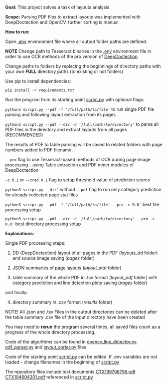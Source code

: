 **Goal:** This project solves a task of layouts analysis

**Scope:** Parsing PDF files to extract layouts was implemented with DeepDoctection and OpenCV, further sorting is manual

**How to run:**

Open [.env](.env) environment file where all output folder paths are defined.

**NOTE** Change path to Tesseract binaries in the [.env](.env) environment file in order to use OCR methods of the pro 
version of [DeepDoctection](https://github.com/deepdoctection/deepdoctection)

Change paths to folders by replacing the beginnings of directory paths with your own **FULL** directory paths (to existing or not folders)

Use pip to install dependencies:

``pip install -r requirements.txt``

Run the program from its starting point [script.py](script.py) with optional flags:

``python3 script.py --pdf -f '/full/path/to/file'`` to run single PDF file parsing and following layout extraction from its pages

``python3 script.py --pdf --dir -d '/full/path/to/directory'`` to parse all PDF files in the directory and extract layouts from all pages (RECOMMENDED)

The results of PDF to table parsing will be saved to related folders with page numbers added to PDF filename. 

``--pro`` flag to use Tesseract-based methods of OCR during page image processing - 
using Table extraction and PDF miner modules of DeepDoctection

``-c 0.1`` or ``--cred 0.1`` flag to setup threshold value of prediction scores

``python3 script.py --dir'`` without ``--pdf`` flag to run only category prediction for already
collected page stat files

``python3 script.py --pdf -f '/full/path/to/file' --pro -c 0.0'`` best file processing setup

``python3 script.py --pdf --dir -d '/full/path/to/directory' --pro -c 0.0'`` best directory processing setup


**Explanations:**

Single PDF processing steps:

1. DD (DeepDoctection) layout of all pages in the PDF (_layouts_dd_ folder) and source image saving (_pages_ folder)
 
2. JSON summaries of page layouts (_layout_stat_ folder)
 
3. table summary of the whole PDF in .tsv format (_layout_pdf_ folder) with category prediction and line detection
plots saving (_pages_ folder)

and finally:

4. directory summary in .csv format (_results_ folder)

NOTE! All .json and .tsv Files in the output directories can be deleted after the table summary .csv file of the input directory have been created

You may need to **rerun** the program several times, all saved files count as a progress of the whole directory processing. 

Code of the algorithms can be found in [opencv_line_detector.py](opencv_line_detector.py), [pdf_parser.py](pdf_parser.py) and [layout_sorter.py](layout_sorter.py) files

Code of the starting point [script.py](script.py) can be edited. 
If .env variables are not loaded - change filenames in the beginning of [script.py](script.py)

The repository files include test documents [CTX199706756.pdf](CTX199706756.pdf) [CTX194604301.pdf](CTX194604301.pdf) referenced in [script.py](script.py)
